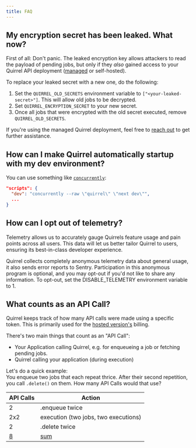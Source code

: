 ```yaml
---
title: FAQ
---
```


## My encryption secret has been leaked. What now?

First of all: Don't panic. The leaked encryption key allows attackers to read the payload of pending jobs, but only if they _also_ gained access to your Quirrel API deployment ([managed](https://quirrel.dev) or self-hosted).

To replace your leaked secret with a new one, do the following:

1. Set the `QUIRREL_OLD_SECRETS` environment variable to `["<your-leaked-secret>"]`. This will allow old jobs to be decrypted.
2. Set `QUIRREL_ENCRYPTION_SECRET` to your new secret.
3. Once all jobs that were encrypted with the old secret executed, remove `QUIRREL_OLD_SECRETS`.

If you're using the managed Quirrel deployment, feel free to [reach out](mailto:info@quirrel.dev) to get further assistance.

## How can I make Quirrel automatically startup with my dev environment?

You can use something like [`concurrently`](https://github.com/kimmobrunfeldt/concurrently):

```json
"scripts": {
  "dev": "concurrently --raw \"quirrel\" \"next dev\"",
  ...
}
```

## How can I opt out of telemetry?

Telemetry allows us to accurately gauge Quirrels feature usage and pain points across all users.
This data will let us better tailor Quirrel to users, ensuring its best-in-class developer experience.

Quirrel collects completely anonymous telemetry data about general usage, it also sends error reports to Sentry.
Participation in this anonymous program is optional, and you may opt-out if you'd not like to share any information.
To opt-out, set the DISABLE_TELEMETRY environment variable to 1.

## What counts as an API Call?

Quirrel keeps track of how many API calls were made using a specific token.
This is primarily used for the [hosted version's](https://quirrel.dev) billing.

There's two main things that count as an "API Call":

- Your Application calling Quirrel, e.g. for enqueueing a job or fetching pending jobs.
- Quirrel calling your application (during execution)

Let's do a quick example:  
You enqueue two jobs that each repeat thrice.
After their second repetition, you call `.delete()` on them.
How many API Calls would that use?

| API Calls | Action                               |
| --------- | ------------------------------------ |
| 2         | .enqueue twice                       |
| 2x2       | execution (two jobs, two executions) |
| 2         | .delete twice                        |
| <u>8</u>  | <u>sum</u>                           |
